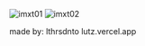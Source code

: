 

![imxt01](https://user-images.githubusercontent.com/109575711/180175549-3baea32d-2820-4ed6-b441-7aa53f2313c9.png)
![imxt02](https://user-images.githubusercontent.com/109575711/180175564-5a47c049-1e1e-4c1e-88ac-efdf6c40726b.png)



made by: lthrsdnto lutz.vercel.app
